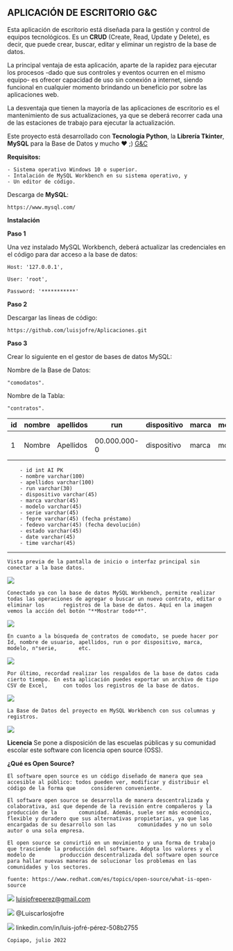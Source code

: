 ##  **APLICACIÓN DE ESCRITORIO G&C**

Esta aplicación de escritorio está diseñada para la gestión y control de equipos tecnológicos. Es un **CRUD** (Create, Read, Update y Delete), es decir, que puede crear, buscar, editar y eliminar un registro de la base de datos.

La principal ventaja de esta aplicación, aparte de la rapidez para ejecutar los procesos -dado que sus controles y eventos ocurren en el mismo equipo- es ofrecer capacidad de uso sin conexión a internet, siendo funcional en cualquier momento brindando un beneficio por sobre las aplicaciones web.

La desventaja que tienen la mayoría de las aplicaciones de escritorio es el mantenimiento de sus actualizaciones, ya que se deberá recorrer cada una de las estaciones de trabajo para ejecutar la actualización.

Este proyecto está desarrollado con **Tecnología Python**, la **Librería Tkinter**, **MySQL** para la Base de Datos y mucho ❤️ ;) [G&C](https://github.com/luisjofre/Aplicaciones/commit/bfb31584cfbf26680bf5ae060c8a66bc70f1d9dd "G&C")

**Requisitos:**

	- Sistema operativo Windows 10 o superior.
	- Intalación de MySQL Workbench en su sistema operativo, y
	- Un editor de código.

Descarga de **MySQL**:

	https://www.mysql.com/

**Instalación**

**Paso 1**

Una vez instalado MySQL Workbench, deberá actualizar las credenciales en el código para dar acceso a la base de datos:

	Host: '127.0.0.1',

	User: 'root',

	Password: '***********'

**Paso 2**

Descargar las líneas de código:

	https://github.com/luisjofre/Aplicaciones.git


**Paso 3**

Crear lo siguiente en el gestor de bases de datos MySQL:


Nombre de la Base de Datos:

	"comodatos".
	
	
Nombre de la Tabla:

	"contratos".
	

id	| nombre	|apellidos	|run		|dispositivo|marca	|modelo	|serie	     |fepre	|fedevo    |estado  |date      |time    |
--------|---------------|---------------|---------------|-----------|-----------|-------|------------|----------|----------|--------|----------|--------|
1	|	Nombre  |      Apellidos|   00.000.000-0|dispositivo|      marca| modelo|000000000000|00-00-0000|00-00-0000|  estado|00-00-0000|00:00:00|

		- id int AI PK
		- nombre varchar(100)
		- apellidos varchar(100)
		- run varchar(30)
		- dispositivo varchar(45)
		- marca varchar(45)
		- modelo varchar(45)
		- serie varchar(45)
		- fepre varchar(45) (fecha préstamo)
		- fedevo varchar(45) (fecha devolución)
		- estado varchar(45)
		- date varchar(45)
		- time varchar(45)
****

	Vista previa de la pantalla de inicio o interfaz principal sin conectar a la base datos.
![](https://i.postimg.cc/8cKC0ccp/Captura1.png)

	Conectado ya con la base de datos MySQL Workbench, permite realizar todas las operaciones de agregar o buscar un nuevo contrato, editar o eliminar los 		registros de la base de datos. Aquí en la imagen vemos la acción del botón "**Mostrar todo**".
![](https://i.postimg.cc/Wp6YJrqL/Captura2.png)

	En cuanto a la búsqueda de contratos de comodato, se puede hacer por Id, nombre de usuario, apellidos, run o por dispositivo, marca, modelo, n°serie, 		etc.
![](https://i.postimg.cc/D0yrGSRn/Captura3.png)

	Por último, recordad realizar los respaldos de la base de datos cada cierto tiempo. En esta aplicación puedes exportar un archivo de tipo CSV de Excel, 	con todos los registros de la base de datos.
![](https://i.postimg.cc/t4HgvKCV/Captura4.png)

	La Base de Datos del proyecto en MySQL Workbench con sus columnas y registros.
![](https://i.postimg.cc/CxQwT9wN/Captura5.png)

**Licencia**
	Se pone a disposición de las escuelas públicas y su comunidad escolar este software con licencia open source (OSS).

**¿Qué es Open  Source?**

	El software open source es un código diseñado de manera que sea accesible al público: todos pueden ver, modificar y distribuir el código de la forma que 	 consideren conveniente.

	El software open source se desarrolla de manera descentralizada y colaborativa, así que depende de la revisión entre compañeros y la producción de la 		comunidad. Además, suele ser más económico, flexible y duradero que sus alternativas propietarias, ya que las encargadas de su desarrollo son las 		comunidades y no un solo autor o una sola empresa.

	El open source se convirtió en un movimiento y una forma de trabajo que trasciende la producción del software. Adopta los valores y el modelo de 		producción descentralizada del software open source para hallar nuevas maneras de solucionar los problemas en las comunidades y los sectores.

	fuente: https://www.redhat.com/es/topics/open-source/what-is-open-source


![](https://i.postimg.cc/25j6WsS4/Gmail.png)  luisjofreperez@gmail.com

![](https://i.postimg.cc/2SD3kbp9/Twitter.png)  @Luiscarlosjofre

![](https://i.postimg.cc/sg4xvjsj/LinkedIn.png)  linkedin.com/in/luis-jofré-pérez-508b2755

	Copiapo, julio 2022

